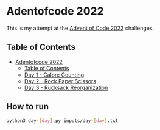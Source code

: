 # Adentofcode 2022
This is my attempt at the [Advent of Code 2022](https://adventofcode.com/2022) challenges.

## Table of Contents
- [Adentofcode 2022](https://adventofcode.com/2022)
  - [Table of Contents](#table-of-contents)
  - [Day 1 - Calore Counting](day-1.py)
  - [Day 2 - Rock Paper Scissors](day-2.py)
  - [Day 3 - Rucksack Reorganization](day-3.py)


## How to run

```bash
python3 day-[day].py inputs/day-[day].txt
```
